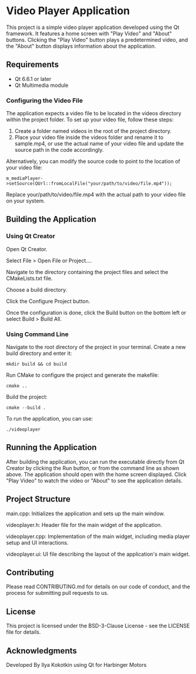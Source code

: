 # Video Player Application

This project is a simple video player application developed using the Qt framework. It features a home screen with "Play Video" and "About" buttons. Clicking the "Play Video" button plays a predetermined video, and the "About" button displays information about the application.

## Requirements

- Qt 6.6.1 or later
- Qt Multimedia module

### Configuring the Video File

The application expects a video file to be located in the videos directory within the project folder. To set up your video file, follow these steps:

1. Create a folder named videos in the root of the project directory.
2. Place your video file inside the videos folder and rename it to sample.mp4, or use the actual name of your video file and update the source path in the code accordingly.

Alternatively, you can modify the source code to point to the location of your video file: 
```
m_mediaPlayer->setSource(QUrl::fromLocalFile("your/path/to/video/file.mp4"));
```
Replace your/path/to/video/file.mp4 with the actual path to your video file on your system.

## Building the Application
### Using Qt Creator

Open Qt Creator.

Select File > Open File or Project....

Navigate to the directory containing the project files and select the CMakeLists.txt file.

Choose a build directory.

Click the Configure Project button.

Once the configuration is done, click the Build button on the bottom left or select Build > Build All.

### Using Command Line

Navigate to the root directory of the project in your terminal.
Create a new build directory and enter it:
```
mkdir build && cd build
```
Run CMake to configure the project and generate the makefile:
```
cmake ..
```
Build the project:
```
cmake --build .
```
To run the application, you can use:
```
./videoplayer
```
## Running the Application

After building the application, you can run the executable directly from Qt Creator by clicking the Run button, or from the command line as shown above. The application should open with the home screen displayed. Click "Play Video" to watch the video or "About" to see the application details.

## Project Structure

main.cpp: Initializes the application and sets up the main window.

videoplayer.h: Header file for the main widget of the application.

videoplayer.cpp: Implementation of the main widget, including media player setup and UI interactions.

videoplayer.ui: UI file describing the layout of the application's main widget.

## Contributing

Please read CONTRIBUTING.md for details on our code of conduct, and the process for submitting pull requests to us.

## License
This project is licensed under the BSD-3-Clause License - see the LICENSE file for details.

## Acknowledgments
Developed By Ilya Kokotkin using Qt for Harbinger Motors